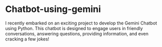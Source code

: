 # Chatbot-using-gemini
I recently embarked on an exciting project to develop the Gemini Chatbot using Python. This chatbot is designed to engage users in friendly conversations, answering questions, providing information, and even cracking a few jokes! 

